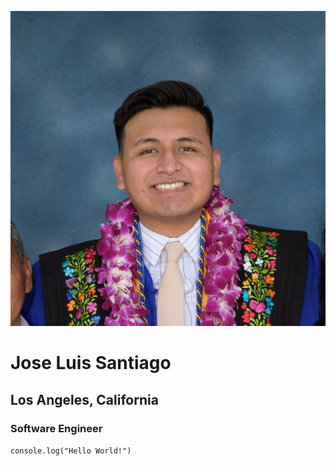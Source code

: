 
![Jose Luis Santiago Graduation headshot](https://raw.githubusercontent.com/santi-jose/aboutme/main/assets/Graduation_parents%20(2).jpg)
# Jose Luis Santiago
## Los Angeles, California
### Software Engineer
`console.log("Hello World!")`
